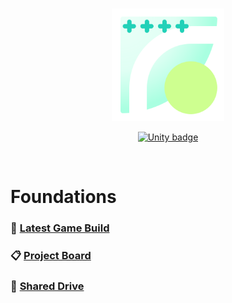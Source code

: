 <br/>
<p align="center">
  <img width="180" alt="Foundations logo" src="./.docs/assets/logo.svg">
</p>
<p align="center">
  <a href="https://unity3d.com">
    <img src="https://img.shields.io/badge/Made%20with-Unity-2196f3.svg?style=flat&logo=unity" alt="Unity badge">
  </a>
</p>
<br/>

# Foundations

### 🔧 [Latest Game Build](https://github.com/aarthificial/foundations/releases/latest)

### 📋 [Project Board](https://github.com/users/aarthificial/projects/1)

### 📂 [Shared Drive](https://drive.google.com/drive/folders/11N_1J57xJ6rhhh6fQ48iF8rI4759ZoRR)